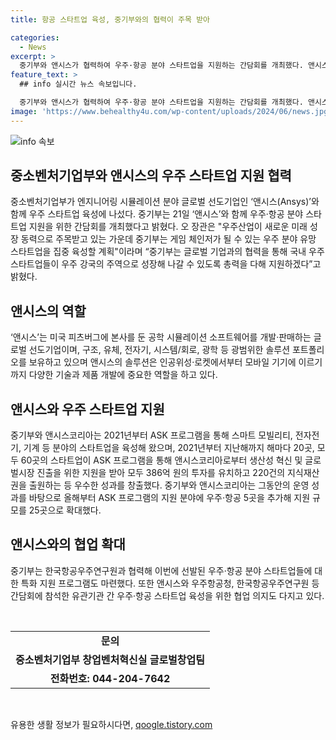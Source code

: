 ```yaml
---
title: 항공 스타트업 육성, 중기부와의 협력이 주목 받아

categories:
  - News
excerpt: >
  중기부와 앤시스가 협력하여 우주·항공 분야 스타트업을 지원하는 간담회를 개최했다. 앤시스는 엔지니어링 시뮬레이션 소프트웨어를 개발하며, 중기부와 함께 ASK 프로그램을 통해 스타트업을 지원해왔다. 이에 중기부는 올해부터 ASK 프로그램의 지원 분야를 우주·항공으로 확대하여 25곳의 스타트업을 지원할 예정이다. 또한 중기부는 한국항공우주연구원과 협력하여 우주·항공 분야 스타트업을 위한 특화 지원 프로그램을 마련했다. 이번 간담회에서는 관련 기업들이 스타트업 지원에 대한 의견을 중기부와 앤시스에 전달하였으며, 앤시스 CEO와의 면담을 통해 협업 방안을 논의했다. 이에 중기부 장관은 우주 분야 유망 스타트업을 집중 육성할 계획이며, 국내 우주 스타트업의 성장을 위해 총력을 다할 것이라 밝혔다.
feature_text: >
  ## info 실시간 뉴스 속보입니다.

  중기부와 앤시스가 협력하여 우주·항공 분야 스타트업을 지원하는 간담회를 개최했다. 앤시스는 엔지니어링 시뮬레이션 소프트웨어를 개발하며, 중기부와 함께 ASK 프로그램을 통해 스타트업을 지원해왔다. 이에 중기부는 올해부터 ASK 프로그램의 지원 분야를 우주·항공으로 확대하여 25곳의 스타트업을 지원할 예정이다. 또한 중기부는 한국항공우주연구원과 협력하여 우주·항공 분야 스타트업을 위한 특화 지원 프로그램을 마련했다. 이번 간담회에서는 관련 기업들이 스타트업 지원에 대한 의견을 중기부와 앤시스에 전달하였으며, 앤시스 CEO와의 면담을 통해 협업 방안을 논의했다. 이에 중기부 장관은 우주 분야 유망 스타트업을 집중 육성할 계획이며, 국내 우주 스타트업의 성장을 위해 총력을 다할 것이라 밝혔다.
image: 'https://www.behealthy4u.com/wp-content/uploads/2024/06/news.jpg'
---
```


<p><img src="https://www.behealthy4u.com/wp-content/uploads/2024/06/news.jpg" alt="info 속보" /></p>

<h2 data-ke-size="size26">중소벤처기업부와 앤시스의 우주 스타트업 지원 협력</h2>

<p data-ke-size="size16">중소벤처기업부가 엔지니어링 시뮬레이션 분야 글로벌 선도기업인 ‘앤시스(Ansys)’와 함께 우주 스타트업 육성에 나섰다. 중기부는 21일 ‘앤시스’와 함께 우주·항공 분야 스타트업 지원을 위한 간담회를 개최했다고 밝혔다. 오 장관은 "우주산업이 새로운 미래 성장 동력으로 주목받고 있는 가운데 중기부는 게임 체인저가 될 수 있는 우주 분야 유망 스타트업을 집중 육성할 계획"이라며 “중기부는 글로벌 기업과의 협력을 통해 국내 우주 스타트업들이 우주 강국의 주역으로 성장해 나갈 수 있도록 총력을 다해 지원하겠다”고 밝혔다.<p>

<h2 data-ke-size="size26">앤시스의 역할</h2>
<p data-ke-size="size16">‘앤시스’는 미국 피츠버그에 본사를 둔 공학 시뮬레이션 소프트웨어를 개발·판매하는 글로벌 선도기업이며, 구조, 유체, 전자기, 시스템/회로, 광학 등 광범위한 솔루션 포트폴리오를 보유하고 있으며 앤시스의 솔루션은 인공위성·로켓에서부터 모바일 기기에 이르기까지 다양한 기술과 제품 개발에 중요한 역할을 하고 있다.<p>

<h2 data-ke-size="size26">앤시스와 우주 스타트업 지원</h2>
<p data-ke-size="size16">중기부와 앤시스코리아는 2021년부터 ASK 프로그램을 통해 스마트 모빌리티, 전자전기, 기계 등 분야의 스타트업을 육성해 왔으며, 2021년부터 지난해까지 해마다 20곳, 모두 60곳의 스타트업이 ASK 프로그램을 통해 앤시스코리아로부터 생산성 혁신 및 글로벌시장 진출을 위한 지원을 받아 모두 386억 원의 투자를 유치하고 220건의 지식재산권을 출원하는 등 우수한 성과를 창출했다. 중기부와 앤시스코리아는 그동안의 운영 성과를 바탕으로 올해부터 ASK 프로그램의 지원 분야에 우주·항공 5곳을 추가해 지원 규모를 25곳으로 확대했다.<p>

<h2 data-ke-size="size26">앤시스와의 협업 확대</h2>
<p data-ke-size="size16">중기부는 한국항공우주연구원과 협력해 이번에 선발된 우주·항공 분야 스타트업들에 대한 특화 지원 프로그램도 마련했다. 또한 앤시스와 우주항공청, 한국항공우주연구원 등 간담회에 참석한 유관기관 간 우주·항공 스타트업 육성을 위한 협업 의지도 다지고 있다.<p>

<p data-ke-size="size16">&nbsp;</p>

<table>
    <tbody>
        <tr>
            <td style="text-align: center; height: 17px;"><b>문의</b></td>
        </tr>
        <tr>
            <td style="text-align: center; height: 17px;"><b>중소벤처기업부 창업벤처혁신실 글로벌창업팀</b></td>
        </tr>
        <tr>
            <td style="text-align: center; height: 17px;"><b>전화번호: 044-204-7642</b></td>
        </tr>
    </tbody>
</table>

<p data-ke-size="size16">&nbsp;</p>
유용한 생활 정보가 필요하시다면, <a href="https://qoogle.tistory.com" rel="dofollow">qoogle.tistory.com</a>


